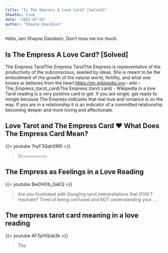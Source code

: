 ```yaml
---
title: "Is The Empress A Love Card? [Solved]"
ShowToc: true 
date: "2022-07-03"
author: "Shayne Davidson" 
---
```


Hello, iam Shayne Davidson, Don’t miss me too much.
## Is The Empress A Love Card? [Solved]
The Empress TarotThe Empress TarotThe Empress is representative of the productivity of the subconscious, seeded by ideas. She is meant to be the embodiment of the growth of the natural world, fertility, and what one knows or believes from the heart.https://en.wikipedia.org › wiki › The_Empress_(tarot_card)The Empress (tarot card) - Wikipedia in a love Tarot reading is a very positive card to get. If you are single, get ready to mingle because The Empress indicates that real love and romance is on the way. If you are in a relationship it is an indicator of a committed relationship becoming deeper and more loving and affectionate.

## Love Tarot and The Empress Card ❤️ What Does The Empress Card Mean?
{{< youtube 7nyF3Qqh0M0 >}}
>○▭▭▭▭▭▭ 

## The Empress as Feelings in a Love Reading
{{< youtube BwDHOb_GaEQ >}}
>Are you frustrated with Googling tarot interpretations that DON'T resonate? Tired of being confused and NOT understanding your ...

## The empress tarot card meaning in a love reading
{{< youtube AF7plVQub3k >}}
>The 

